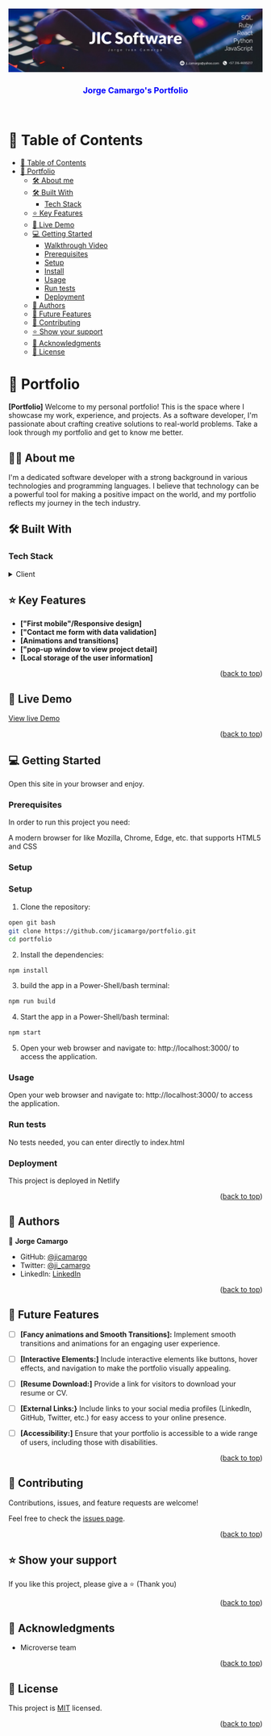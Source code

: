 <a name="readme-top"></a>

<div align="center">
  <br/>
  <img src="public/images/jicsoftware.-cover-2023.png" alt="banner image">
  <br/>
  <h3 style="color:blue"><b>Jorge Camargo's Portfolio</b></h3>
  <br/>
</div>

<!-- TABLE OF CONTENTS -->
# 📗 Table of Contents

- [📗 Table of Contents](#-table-of-contents)
- [📖 Portfolio ](#aboutproject)
  - [🛠 About me ](#about)
  - [🛠 Built With ](#built-with)
    - [Tech Stack ](#tech-stack-)
  - [⭐️ Key Features ](#️key-features-)
  - [🚀 Live Demo ](#-live-demo-)
  - [💻 Getting Started ](#-getting-started-)
    - [Walkthrough Video](#walkthrough-video)
    - [Prerequisites](#prerequisites)
    - [Setup](#setup)
    - [Install](#install)
    - [Usage](#usage)
    - [Run tests](#run-tests)
    - [Deployment](#deployment)
  - [👥 Authors ](#-authors-)
  - [🔭 Future Features ](#-future-features-)
  - [🤝 Contributing ](#-contributing-)
  - [⭐️ Show your support ](#️-show-your-support-)
  - [🙏 Acknowledgments ](#-acknowledgments-)
  - [📝 License ](#-license-)

<!-- PROJECT DESCRIPTION -->
# 📖 Portfolio <a name="aboutproject"></a>

**[Portfolio]** Welcome to my personal portfolio! This is the space where I showcase my work, experience, and projects. As a software developer, I'm passionate about crafting creative solutions to real-world problems. Take a look through my portfolio and get to know me better.

## 👨🏽 About me <a name="about"></a>
I'm a dedicated software developer with a strong background in various technologies and programming languages. I believe that technology can be a powerful tool for making a positive impact on the world, and my portfolio reflects my journey in the tech industry.

## 🛠 Built With <a name="built-with"></a>

### Tech Stack <a name="tech-stack"></a>

<details>
  <summary>Client</summary>
  <ul>
    <li>REACT</li>
    <li>JavaScript</li>
    <li>HTML</li>
    <li>CSS</li>
  </ul>
</details>

## ⭐️ Key Features <a name="key-features"></a>

- **["First mobile"/Responsive design]**
- **["Contact me form with data validation]**
- **[Animations and transitions]**
- **["pop-up window to view project detail]**
- **[Local storage of the user information]**
<p align="right">(<a href="#readme-top">back to top</a>)</p>

<!-- LIVE DEMO -->

## 🚀 Live Demo <a name="live-demo"></a>

[View live Demo](https://jicamargo.github.io/first-mobile-portfolio/)

<p align="right">(<a href="#readme-top">back to top</a>)</p>

<!-- GETTING STARTED -->

## 💻 Getting Started <a name="getting-started"></a>

Open this site in your browser and enjoy.


### Prerequisites

In order to run this project you need:

A modern browser for like Mozilla, Chrome, Edge, etc. that supports HTML5 and CSS

### Setup

<!-- Setup -->
### Setup <a name="setup"></a>

1. Clone the repository:

```bash
open git bash
git clone https://github.com/jicamargo/portfolio.git
cd portfolio
```

2. Install the dependencies:

```
npm install
```

3. build the app in a Power-Shell/bash terminal:

```bash
npm run build
```

4. Start the app in a Power-Shell/bash terminal:

```bash
npm start
```

5. Open your web browser and navigate to: http://localhost:3000/ to access the application.


### Usage

Open your web browser and navigate to: http://localhost:3000/ to access the application.

### Run tests

No tests needed, you can enter directly to index.html 

### Deployment

This project is deployed in Netlify

<p align="right">(<a href="#readme-top">back to top</a>)</p>

<!-- AUTHORS -->

## 👥 Authors <a name="authors"></a>

👤 **Jorge Camargo**

- GitHub: [@jicamargo](https://github.com/jicamargo)
- Twitter: [@ji_camargo](https://twitter.com/ji_camargo)
- LinkedIn: [LinkedIn](https://linkedin.com/in/jorgecamargog)

<p align="right">(<a href="#readme-top">back to top</a>)</p>

<!-- FUTURE FEATURES -->

## 🔭 Future Features <a name="future-features"></a>

- [ ] **[Fancy animations and Smooth Transitions]:** Implement smooth transitions and animations for an engaging user experience.

- [ ] **[Interactive Elements:]** Include interactive elements like buttons, hover effects, and navigation to make the portfolio visually appealing.

- [ ] **[Resume Download:]** Provide a link for visitors to download your resume or CV.

- [ ] **[External Links:}** Include links to your social media profiles (LinkedIn, GitHub, Twitter, etc.) for easy access to your online presence.

- [ ] **[Accessibility:]** Ensure that your portfolio is accessible to a wide range of users, including those with disabilities.

<p align="right">(<a href="#readme-top">back to top</a>)</p>

<!-- CONTRIBUTING -->

## 🤝 Contributing <a name="contributing"></a>

Contributions, issues, and feature requests are welcome!

Feel free to check the [issues page](../../issues/).

<p align="right">(<a href="#readme-top">back to top</a>)</p>

<!-- SUPPORT -->

## ⭐️ Show your support <a name="support"></a>

If you like this project, please give a ⭐️ (Thank you) 
<p align="right">(<a href="#readme-top">back to top</a>)</p>

<!-- ACKNOWLEDGEMENTS -->

## 🙏 Acknowledgments <a name="acknowledgements"></a>

- Microverse team
<p align="right">(<a href="#readme-top">back to top</a>)</p>

## 📝 License <a name="license"></a>

This project is [MIT](./LICENSE) licensed.
<p align="right">(<a href="#readme-top">back to top</a>)</p>

